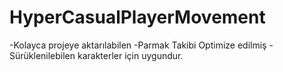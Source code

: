 # HyperCasualPlayerMovement
-Kolayca projeye aktarılabilen
-Parmak Takibi Optimize edilmiş
-Sürüklenilebilen karakterler için uygundur.
